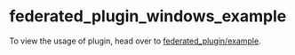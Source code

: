 # federated_plugin_windows_example

To view the usage of plugin, head over to [federated_plugin/example](../../federated_plugin/example).
